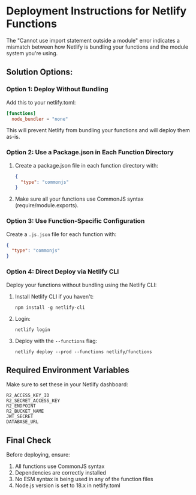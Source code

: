 # Deployment Instructions for Netlify Functions

The "Cannot use import statement outside a module" error indicates a mismatch between how Netlify is bundling your functions and the module system you're using.

## Solution Options:

### Option 1: Deploy Without Bundling

Add this to your netlify.toml:

```toml
[functions]
  node_bundler = "none"
```

This will prevent Netlify from bundling your functions and will deploy them as-is.

### Option 2: Use a Package.json in Each Function Directory

1. Create a package.json file in each function directory with:
   ```json
   {
     "type": "commonjs"
   }
   ```

2. Make sure all your functions use CommonJS syntax (require/module.exports).

### Option 3: Use Function-Specific Configuration

Create a `.js.json` file for each function with:

```json
{
  "type": "commonjs"
}
```

### Option 4: Direct Deploy via Netlify CLI

Deploy your functions without bundling using the Netlify CLI:

1. Install Netlify CLI if you haven't:
   ```
   npm install -g netlify-cli
   ```

2. Login:
   ```
   netlify login
   ```

3. Deploy with the `--functions` flag:
   ```
   netlify deploy --prod --functions netlify/functions
   ```

## Required Environment Variables

Make sure to set these in your Netlify dashboard:

```
R2_ACCESS_KEY_ID
R2_SECRET_ACCESS_KEY
R2_ENDPOINT
R2_BUCKET_NAME
JWT_SECRET
DATABASE_URL
```

## Final Check

Before deploying, ensure:

1. All functions use CommonJS syntax
2. Dependencies are correctly installed
3. No ESM syntax is being used in any of the function files
4. Node.js version is set to 18.x in netlify.toml
